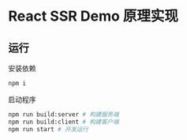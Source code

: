 # React SSR Demo 原理实现

## 运行

安装依赖

```sh
npm i
```

启动程序

```sh
npm run build:server # 构建服务端
npm run build:client # 构建客户端
npm run start # 开发运行
```

